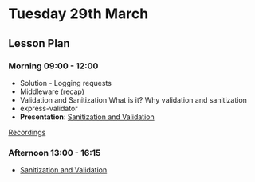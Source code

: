 # Tuesday 29th March

## Lesson Plan

### Morning 09:00 - 12:00

+ Solution - Logging requests
+ Middleware (recap)
+ Validation and Sanitization
    What is it?
    Why validation and sanitization
+ express-validator
+ **Presentation**: [Sanitization and Validation](https://docs.google.com/presentation/d/1UI0E2XBfOyIQzqACBDe4kZEu005M26mteiXC3BojzFQ/edit?usp=sharing)

[Recordings](https://us02web.zoom.us/rec/share/HGC5mFhueOSUiwsUt_ahaGrzZgBWmZ_5xJ3S4psuhZvKRMBxKqqNUs4UtjsBtuKL.jGKfQmcMEFAFWhRQ
)

### Afternoon 13:00 - 16:15

+ [Sanitization and Validation](https://github.com/DigitalCareerInstitute/BE-Server-Middleware)
